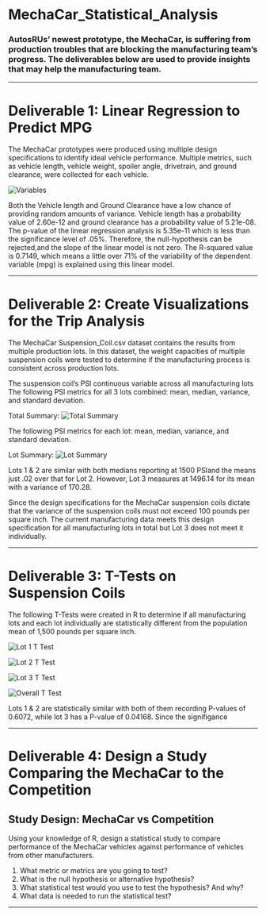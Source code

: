 # MechaCar_Statistical_Analysis

### AutosRUs’ newest prototype, the MechaCar, is suffering from production troubles that are blocking the manufacturing team’s progress. The deliverables below are used to provide insights that may help the manufacturing team.
___

# Deliverable 1: Linear Regression to Predict MPG

The MechaCar prototypes were produced using multiple design specifications to identify ideal vehicle performance. Multiple metrics, such as vehicle length, vehicle weight, spoiler angle, drivetrain, and ground clearance, were collected for each vehicle.

![Variables](https://github.com/bamertz/MechaCar_Statistical_Analysis/blob/8ecb1f07100eb18ae00248784fb01bc7d0227bb3/Pictures/Variables.png)

Both the Vehicle length and Ground Clearance have a low chance of providing random amounts of variance. Vehicle length has a probability value of 2.60e-12 and ground clearance has a probability value of 5.21e-08. The p-value of the linear regression analysis is 5.35e-11 which is less than the significance level of .05%. Therefore, the null-hypothesis can be rejected,and the slope of the linear model is not zero. The R-squared value is 0.7149, which means a little over 71% of the variability of the dependent variable (mpg) is explained using this linear model.

___


# Deliverable 2: Create Visualizations for the Trip Analysis


The MechaCar Suspension_Coil.csv dataset contains the results from multiple production lots. In this dataset, the weight capacities of multiple suspension coils were tested to determine if the manufacturing process is consistent across production lots.

The suspension coil’s PSI continuous variable across all manufacturing lots
The following PSI metrics for all 3 lots combined: mean, median, variance, and standard deviation.

Total Summary:
![Total Summary](https://github.com/bamertz/MechaCar_Statistical_Analysis/blob/8ecb1f07100eb18ae00248784fb01bc7d0227bb3/Pictures/Total%20Summary.png)

The following PSI metrics for each lot: mean, median, variance, and standard deviation.

Lot Summary:
![Lot Summary](https://github.com/bamertz/MechaCar_Statistical_Analysis/blob/0c812312558b3d9f44bc354c45bc3d4f3ce76b16/Pictures/Lot%20Summary.png)

Lots 1 & 2 are similar with both medians reporting at 1500 PSIand the means just .02 over that for Lot 2. However, Lot 3 measures at 1496.14 for its mean with a variance of 170.28.

Since the design specifications for the MechaCar suspension coils dictate that the variance of the suspension coils must not exceed 100 pounds per square inch. The current manufacturing data meets this design specification for all manufacturing lots in total but Lot 3 does not meet it individually.


_______

# Deliverable 3: T-Tests on Suspension Coils

The following T-Tests were created in R to determine if all manufacturing lots and each lot individually are statistically different from the population mean of 1,500 pounds per square inch.

![Lot 1 T Test](https://github.com/bamertz/MechaCar_Statistical_Analysis/blob/32b4b7709c63254834fb42eac45c2576db036f5d/Pictures/Lot%201%20T%20Test.png)


![Lot 2 T Test](https://github.com/bamertz/MechaCar_Statistical_Analysis/blob/32b4b7709c63254834fb42eac45c2576db036f5d/Pictures/Lot%202%20T%20Test.png)


![Lot 3 T Test](https://github.com/bamertz/MechaCar_Statistical_Analysis/blob/32b4b7709c63254834fb42eac45c2576db036f5d/Pictures/Lot%203%20T%20Test.png)

![Overall T Test](https://github.com/bamertz/MechaCar_Statistical_Analysis/blob/8ecb1f07100eb18ae00248784fb01bc7d0227bb3/Pictures/Overall%20T%20Test.png)

Lots 1 & 2 are statistically similar with both of them recording P-values of 0.6072, while lot 3 has a P-value of 0.04168. Since the signifigance
_______


# Deliverable 4: Design a Study Comparing the MechaCar to the Competition
## Study Design: MechaCar vs Competition



Using your knowledge of R, design a statistical study to compare performance of the MechaCar vehicles against performance of vehicles from other manufacturers.

1. What metric or metrics are you going to test?
2. What is the null hypothesis or alternative hypothesis?
3. What statistical test would you use to test the hypothesis? And why?
4. What data is needed to run the statistical test?

_____


